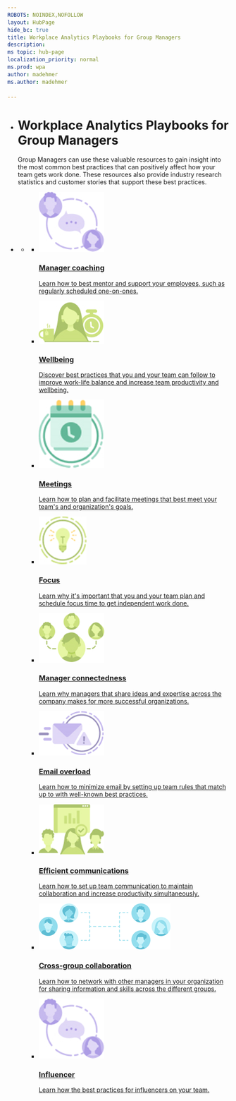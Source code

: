 ```yaml
---
ROBOTS: NOINDEX,NOFOLLOW
layout: HubPage
hide_bc: true
title: Workplace Analytics Playbooks for Group Managers
description: 
ms topic: hub-page
localization_priority: normal 
ms.prod: wpa
author: madehmer
ms.author: madehmer

---
```


<ul class="cardsY panelContent singlePanelContent">
    <li>
        <h1>Workplace Analytics Playbooks for Group Managers</h1>
            <p>Group Managers can use these valuable resources to gain insight into the most common best practices that can positively affect how your team gets work done. These resources also provide industry research statistics and customer stories that support these best practices.
            </p>
    </li>
</ul>

<div id="main" class="v2">
<div class="container">
    <ul class="pivots">
        <li>
            <a href="#main"></a>
            <ul id="main">
                <li>
                    <a href="#mainPanel"></a>
                    <ul id="mainPanel" class="cardsC">
                        <li>
                            <a href="gm-coaching.md">
                            <div class="cardSize">
                                <div class="cardPadding">
                                    <div class="card">
                                        <div class="cardImageOuter">
                                            <div class="cardImage bgdAccent1">
                                                <img src="../images/wpa/playbooks/manager-coaching.png" alt="Manager coaching" />
                                            </div>
                                        </div>
                                        <div class="cardText">
                                            <h3>Manager coaching</h3>
                                            <p>Learn how to best mentor and support your employees, such as regularly scheduled one-on-ones. </p>
                                        </div>
                                    </div>
                                </div>
                            </div>
                            </a>
                        </li>
                        <li>
                            <a href="gm-wellbeing.md">
                            <div class="cardSize">
                                <div class="cardPadding">
                                    <div class="card">
                                        <div class="cardImageOuter">
                                            <div class="cardImage bgdAccent1">
                                                <img src="../images/wpa/playbooks/wellbeing.png" alt="Wellbeing" />
                                            </div>
                                        </div>
                                        <div class="cardText">
                                            <h3>Wellbeing</h3>
                                            <p>Discover best practices that you and your team can follow to improve work-life balance and increase team productivity and wellbeing.</p>
                                        </div>
                                    </div>
                                </div>
                            </div>
                            </a>
                        </li>
                        <li>
                            <a href="gm-meetings.md">
                            <div class="cardSize">
                                <div class="cardPadding">
                                    <div class="card">
                                        <div class="cardImageOuter">
                                            <div class="cardImage bgdAccent1">
                                                <img src="../images/wpa/playbooks/meetings.png" alt="Meetings" />
                                            </div>
                                        </div>
                                        <div class="cardText">
                                            <h3>Meetings</h3>
                                            <p>Learn how to plan and facilitate meetings that best meet your team's and organization's goals.</p>
                                        </div>
                                    </div>
                                </div>
                            </div>
                            </a>
                        </li>
                        <li>
                            <a href="gm-focus.md">
                            <div class="cardSize">
                                <div class="cardPadding">
                                    <div class="card">
                                        <div class="cardImageOuter">
                                            <div class="cardImage bgdAccent1">
                                                <img src="../images/wpa/playbooks/focus.png" alt="Focus" />
                                            </div>
                                        </div>
                                        <div class="cardText">
                                            <h3>Focus</h3>
                                            <p>Learn why it's important that you and your team plan and schedule focus time to get independent work done. </p>
                                        </div>
                                    </div>
                                </div>
                            </div>
                            </a>
                        </li>
                        <li>
                            <a href="gm-connectedness.md">
                            <div class="cardSize">
                                <div class="cardPadding">
                                    <div class="card">
                                        <div class="cardImageOuter">
                                            <div class="cardImage bgdAccent1">
                                                <img src="../images/wpa/playbooks/manager-connectedness.png" alt="Manager connectedness" />
                                            </div>
                                        </div>
                                        <div class="cardText">
                                            <h3>Manager connectedness</h3>
                                            <p>Learn why managers that share ideas and expertise across the company makes for more successful organizations. </p>
                                        </div>
                                    </div>
                                </div>
                            </div>
                            </a>
                        </li>
                        <li>
                            <a href="gm-overload.md">
                            <div class="cardSize">
                                <div class="cardPadding">
                                    <div class="card">
                                        <div class="cardImageOuter">
                                            <div class="cardImage bgdAccent1">
                                                <img src="../images/wpa/playbooks/email-overload.png" alt="Security, privacy, compliance" />
                                            </div>
                                        </div>
                                        <div class="cardText">
                                            <h3>Email overload</h3>
                                            <p>Learn how to minimize email by setting up team rules that match up to with well-known best practices.</p>
                                        </div>
                                    </div>
                                </div>
                            </div>
                            </a>
                        </li>
                        <li>
                            <a href="gm-communication.md">
                            <div class="cardSize">
                                <div class="cardPadding">
                                    <div class="card">
                                        <div class="cardImageOuter">
                                            <div class="cardImage bgdAccent1">
                                                <img src="../images/wpa/playbooks/efficient-communication.png" alt="Efficient communications" />
                                            </div>
                                        </div>
                                        <div class="cardText">
                                            <h3>Efficient communications</h3>
                                            <p>Learn how to set up team communication to maintain collaboration and increase productivity simultaneously.</p>
                                        </div>
                                    </div>
                                </div>
                            </div>
                            </a>
                        </li>
                        <li>
                            <a href="gm-cgcollaboration.md">
                            <div class="cardSize">
                                <div class="cardPadding">
                                    <div class="card">
                                        <div class="cardImageOuter">
                                            <div class="cardImage bgdAccent1">
                                                <img src="../images/wpa/playbooks/cross-group-collaboration.png" alt="Cross-group collaboration" />
                                            </div>
                                        </div>
                                        <div class="cardText">
                                            <h3>Cross-group collaboration</h3>
                                            <p>Learn how to network  with other managers in your organization for  sharing information and skills across the different groups.</p>
                                        </div>
                                    </div>
                                </div>
                            </div>
                            </a>
                        </li>
                        <li>
                            <a href="gm-influencer.md">
                            <div class="cardSize">
                                <div class="cardPadding">
                                    <div class="card">
                                        <div class="cardImageOuter">
                                            <div class="cardImage bgdAccent1">
                                                <img src="../images/wpa/playbooks/manager-coaching.png" alt="Security, privacy, compliance" />
                                            </div>
                                        </div>
                                        <div class="cardText">
                                            <h3>Influencer</h3>
                                            <p>Learn how the best practices for influencers on your team.</p>
                                        </div>
                                    </div>
                                </div>
                            </div>
                            </a>
                        </li>
                    </li>
                </li>
            </li>
        </li>
    </ul>
</div>
